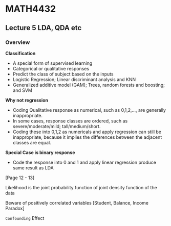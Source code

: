 # MATH4432

## Lecture 5 LDA, QDA etc

### Overview

**Classification**

- A special form of supervised learning
- Categorical or qualitative responses
- Predict the class of subject based on the inputs
- Logistic Regression; Linear discriminant analysis and KNN
- Generalized additive model (GAM); Trees, random forests and boosting; and SVM



**Why not regression**

- Coding Qualitative response as numerical, such as 0,1,2,..., are generally inappropriate.
- In some cases, response classes are ordered, such as severe/moderate/mild; tall/medium/short.
- Coding these into 0,1,2 as numericals and apply regression can still be inappropriate, because it implies the differences between the adjacent classes are equal.

**Special Case is binary response**

- Code the response into 0 and 1 and apply linear regression produce same result as LDA

  

[Page 12 - 13]



Likelihood is the joint probability function of joint density function of the data



Beware of positively correlated variables [Student, Balance, Income Paradox]


`Confounding` Effect



<!--stackedit_data:
eyJoaXN0b3J5IjpbMTUyMzI3MjI1N119
-->